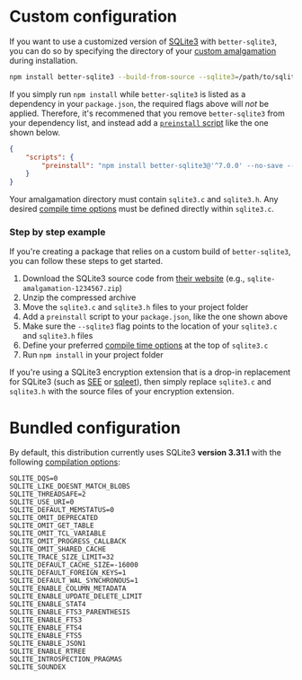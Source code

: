 # Custom configuration

If you want to use a customized version of [SQLite3](https://www.sqlite.org) with `better-sqlite3`, you can do so by specifying the directory of your [custom amalgamation](https://www.sqlite.org/amalgamation.html) during installation.

```bash
npm install better-sqlite3 --build-from-source --sqlite3=/path/to/sqlite-amalgamation
```

If you simply run `npm install` while `better-sqlite3` is listed as a dependency in your `package.json`, the required flags above will *not* be applied. Therefore, it's recommened that you remove `better-sqlite3` from your dependency list, and instead add a [`preinstall` script](https://docs.npmjs.com/misc/scripts) like the one shown below.

```json
{
	"scripts": {
		"preinstall": "npm install better-sqlite3@'^7.0.0' --no-save --build-from-source --sqlite3=\"$(pwd)/sqlite-amalgamation\""
	}
}
```

Your amalgamation directory must contain `sqlite3.c` and `sqlite3.h`. Any desired [compile time options](https://www.sqlite.org/compile.html) must be defined directly within `sqlite3.c`.

### Step by step example

If you're creating a package that relies on a custom build of `better-sqlite3`, you can follow these steps to get started.

1. Download the SQLite3 source code from [their website](https://sqlite.com/download.html) (e.g., `sqlite-amalgamation-1234567.zip`)
2. Unzip the compressed archive
3. Move the `sqlite3.c` and `sqlite3.h` files to your project folder
4. Add a `preinstall` script to your `package.json`, like the one shown above
5. Make sure the `--sqlite3` flag points to the location of your `sqlite3.c` and `sqlite3.h` files
6. Define your preferred [compile time options](https://www.sqlite.org/compile.html) at the top of `sqlite3.c`
7. Run `npm install` in your project folder

If you're using a SQLite3 encryption extension that is a drop-in replacement for SQLite3 (such as [SEE](https://www.sqlite.org/see/doc/release/www/readme.wiki) or [sqleet](https://github.com/resilar/sqleet)), then simply replace `sqlite3.c` and `sqlite3.h` with the source files of your encryption extension.

# Bundled configuration

By default, this distribution currently uses SQLite3 **version 3.31.1** with the following [compilation options](https://www.sqlite.org/compile.html):

```
SQLITE_DQS=0
SQLITE_LIKE_DOESNT_MATCH_BLOBS
SQLITE_THREADSAFE=2
SQLITE_USE_URI=0
SQLITE_DEFAULT_MEMSTATUS=0
SQLITE_OMIT_DEPRECATED
SQLITE_OMIT_GET_TABLE
SQLITE_OMIT_TCL_VARIABLE
SQLITE_OMIT_PROGRESS_CALLBACK
SQLITE_OMIT_SHARED_CACHE
SQLITE_TRACE_SIZE_LIMIT=32
SQLITE_DEFAULT_CACHE_SIZE=-16000
SQLITE_DEFAULT_FOREIGN_KEYS=1
SQLITE_DEFAULT_WAL_SYNCHRONOUS=1
SQLITE_ENABLE_COLUMN_METADATA
SQLITE_ENABLE_UPDATE_DELETE_LIMIT
SQLITE_ENABLE_STAT4
SQLITE_ENABLE_FTS3_PARENTHESIS
SQLITE_ENABLE_FTS3
SQLITE_ENABLE_FTS4
SQLITE_ENABLE_FTS5
SQLITE_ENABLE_JSON1
SQLITE_ENABLE_RTREE
SQLITE_INTROSPECTION_PRAGMAS
SQLITE_SOUNDEX
```
